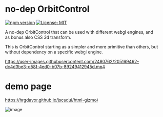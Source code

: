 # no-dep OrbitControl
[![npm version](https://badge.fury.io/js/@jscadui%2Forbit.svg)](https://www.npmjs.com/package/@jscadui%2Forbit) [![License: MIT](https://img.shields.io/badge/License-MIT-yellow.svg)](https://opensource.org/licenses/MIT)

A no-dep OrbitControl that can be used with different webgl engines, and as bonus also CSS 3d transform.

This is OrbitControl starting as a simpler and more primitive than others,
but without dependency on a specific webgl engine.

https://user-images.githubusercontent.com/2480762/205169462-dc4d3be3-d58f-4ed0-b07b-89249412945d.mp4

# demo page

https://hrgdavor.github.io/jscadui/html-gizmo/

![image](https://user-images.githubusercontent.com/2480762/213881630-b62baa92-d826-42a1-bfd8-62c640560111.png)
